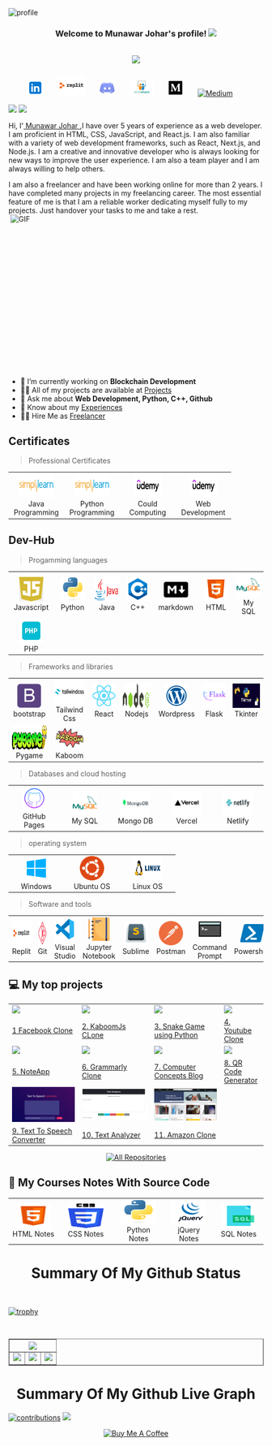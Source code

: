 ![profile](https://github.com/MunawarJohar/MunawarJohar/assets/106137102/11c08ef7-7e4e-42b2-baaf-163db9aacc86)

<h3 align="center">

  Welcome to Munawar Johar's profile!
  <img src="https://media.giphy.com/media/hvRJCLFzcasrR4ia7z/giphy.gif" width="28">
</h3>
<!-- Typing SVG  - https://readme-typing-svg.herokuapp.com/demo/ -->
<h2 align="center" >
  <a href="https://git.io/typing-svg"><img src="https://readme-typing-svg.herokuapp.com?lines=Hi+,+I+am+Munawar+Johar;I+am+a+passionate+Web+Developer;I+am+an+open-source+contributor;Passionate+Coder+who+loves+programming"></a>
  </h2>
  
<!-- social -->
<p align="center">
   <a href="https://www.linkedin.com/in/munawar-johar-520796240/" alt="LinkedIN"><img width="32px" src="./img/linked.png"/></a>
  &#8287;&#8287;&#8287;&#8287;&#8287;
  <a href="https://replit.com/@MunawarJohar" alt="Douyin"><img width="55px" src="./img/images.png"/></a>
  &#8287;&#8287;&#8287;&#8287;&#8287;
  <a href="#" alt="Discord"><img width="32px" src="./img/discord-48.png"/></a>
  &#8287;&#8287;&#8287;&#8287;&#8287;
  <a href="https://www.slideshare.net/MunawarHussainJohar1"><img width="48px" alt="slideshare" title="codepen" src="./img/slideshare.png"/></a>
  &#8287;&#8287;&#8287;&#8287;&#8287;
  <a href="https://medium.com/@munawar151512"><img width="32px" alt="Medium" title="Medium" src="./img/medium%20(2).png"/></a>
  &#8287;&#8287;&#8287;&#8287;&#8287;
   <a href="https://dev.to/munawarjohar"><img width="32px" alt="Medium" title="Medium" src="https://dev-to-uploads.s3.amazonaws.com/uploads/logos/resized_logo_UQww2soKuUsjaOGNB38o.png"/></a>
  &#8287;&#8287;&#8287;&#8287;&#8287;
</p>

  <img  src="https://camo.githubusercontent.com/be634cf86905c280faec5c3c3f1bb8756583d9905a0aa33dac85c9dc9af56cf3/68747470733a2f2f6b6f6d617265762e636f6d2f67687076632f3f757365726e616d653d6d756e617761726a6f686172266c6162656c3d50726f66696c65253230766965777326636f6c6f723d306537356236267374796c653d666c6174"/></a>
  <img  src="https://custom-icon-badges.herokuapp.com/github/v/tag/MunawarJohar/custom-icon-badges?logo=tag&logoColor=white"/></a>

  Hi, I'<a href="https://munawar-johar-io.vercel.app/"> Munawar Johar </a>,I have over 5 years of experience as a web developer.      I am proficient in HTML, CSS, JavaScript, and React.js. I am also familiar with a variety of web development frameworks, such as React, Next.js, and Node.js. I am a creative and innovative developer who is always looking for new ways to improve the user experience. I am also a team player and I am always willing to help others.
  <br>

I am also a freelancer and have been working online for more than 2 years. I have completed many projects in my freelancing career. The most essential feature of me is that I am a reliable worker dedicating myself fully to my projects. Just handover your tasks to me and take a rest.
 <img align="right" alt="GIF" src="https://raw.githubusercontent.com/ShahriarShafin/ShahriarShafin/main/Assets/programmer.gif" width="500" height="320" />
 
 - 🔭 I’m currently working on **Blockchain Development**
- 👨‍💻 All of my projects are available at [Projects](https://github.com/MunawarJohar?tab=repositories)
- 💬 Ask me about **Web Development, Python, C++, Github**
- 📄 Know about my [Experiences](https://munawar-johar-io.vercel.app/#resume)
- 👨‍💻 Hire Me as [Freelancer](https://www.linkedin.com/in/munawar-johar-520796240/)


<h2 align="left" id="naemazam">Certificates</h2>

>Professional Certificates

<table>
  <tr>
    <td align="center" width="96">
      <a href="#">
        <img src="./img/simplilearn.png" width="70" height="48" alt="#" />
      </a>
      <br> Java Programming
    </td>
    <td align="center" width="96">
      <a href="#">
        <img src="./img/simplilearn.png" width="70" height="48" alt="Python" />
      </a>
      <br> Python Programming
    </td>
    <td align="center" width="96">
      <a href="#">
        <img src="./img/udemy.png" width="55" height="48" alt="c" />
      </a>
      <br> Could Computing
    </td>
    <td align="center" width="96">
      <a href="#">
        <img src="./img/udemy.png" width="55" height="48" alt="c" />
      </a>
      <br> Web Development
    </td>
     </tr>
</table>

<h2 align="left" id="naemazam">Dev-Hub</h2>

> Progamming languages

<table>
  <tr>
    <td align="center" width="96">
      <a href="#">
        <img src="./img/js.png" width="48" height="48" alt="#" />
      </a>
      <br>Javascript
    </td>
    <td align="center" width="96">
      <a href="#">
        <img src="./img/python-original.svg" width="48" height="48" alt="Python" />
      </a>
      <br>Python
    </td>
    <td align="center" width="96">
      <a href="#">
        <img src="./img/java.png" width="48" height="48" alt="c" />
      </a>
      <br>Java
    </td>
    <td align="center" width="96">
      <a href="#">
        <img src="/img/c++.png" width="48" height="48" alt="Jsonnet" />
      </a>
      <br>C++
    </td>
    <td align="center" width="96">
      <a href="#">
        <img src="./img/m.png" width="48" height="48" alt="TypeScript" />
      </a>
      <br>markdown
    </td>
     <td align="center" width="96">
      <a href="#">
        <img src="./img/html.png" width="48" height="48" alt="TypeScript" />
      </a>
      <br>HTML
    </td>
     <td align="center" width="96">
      <a href="#">
        <img src="./img/my-sql.png" width="48" height="48" alt="TypeScript" />
      </a>
      <br>My SQL
    </td>
  </tr>
  <tr>
    <td align="center" width="96">
      <a href="#">
        <img src="./img/php.png" width="48" height="48" alt="PHP" />
      </a>
      <br>PHP
    </td>
    </tr>
</table>

> Frameworks and libraries

<table>
  <tr>
    <td align="center" width="96">
      <a href="#">
        <img src="./img/bootstrap-plain.svg" width="48" height="48" alt="Python" />
      </a>
      <br>bootstrap
    </td>
    <td align="center" width="96">
      <a href="#">
        <img src="./img/tailwind.png" width="60" height="48" alt="tailwind" />
      </a>
      <br>Tailwind Css
    </td>
    <td align="center" width="96">
      <a href="#">
        <img src="img/react-original.svg" width="48" height="48" alt="react" />
      </a>
      <br>React
    </td>
    <td align="center" width="96">
      <a href="#">
        <img src="img/nodejs.png" width="70" height="48" alt="react" />
      </a>
      <br>Nodejs
    </td>
     <td align="center" width="96">
      <a href="#">
        <img src="./img/wordpress.png" width="48" height="48" alt="TypeScript" />
      </a>
      <br>Wordpress
    </td>
     <td align="center" width="96">
      <a href="#">
        <img src="./img/flask.png" width="48" height="48" alt="TypeScript" />
      </a>
      <br>Flask
    </td>
    <td align="center" width="96">
      <a href="#">
        <img src="./img/tkinter.png" width="60" height="48" alt="tkinter" />
      </a>
      <br>Tkinter
    </td>
    <tr>
    <td align="center" width="96">
      <a href="#">
        <img src="./img/pygame.png" width="70" height="48" alt="pygame" />
      </a>
      <br>Pygame
    </td>
      <td align="center" width="96">
      <a href="#">
        <img src="./img/kaboom.png" width="60" height="48" alt="kaboom" />
      </a>
      <br>Kaboom
      </td>
    </tr>
    </tr>
</table>

> Databases and cloud hosting

<table>
  <tr>
    <td align="center" width="96">
      <a href="#">
        <img src="./img/github.png" width="48" height="48" alt="C#" />
      </a>
      <br>GitHub Pages
    </td>
    <td align="center" width="96">
      <a href="#">
        <img src="./img/my-sql.png" width="48" height="48" alt="Python" />
      </a>
      <br>My SQL
    </td>
    <td align="center" width="96">
      <a href="#">
        <img src="./img/mongodb.png" width="60" height="48" alt="Python" />
      </a>
      <br>Mongo DB
    </td>
    <td align="center" width="96">
      <a href="#">
        <img src="./img/vercel.png" width="60" height="48" alt="Python" />
      </a>
      <br>Vercel
    </td>
    <td align="center" width="96">
      <a href="#">
        <img src="./img/netlify.png" width="60" height="48" alt="netlofy" />
      </a>
      <br>Netlify
    </td>
    </tr>
</table>

> operating system

<table>
  <tr>
    <td align="center" width="96">
      <a href="#">
        <img src="./img/windo.png" width="48" height="48" alt="C#" />
      </a>
      <br>Windows
    </td>
    <td align="center" width="96">
      <a href="#">
        <img src="./img/ubuntu.png" width="48" height="48" alt="TypeScript" />
      </a>
      <br>Ubuntu OS
    </td>
        <td align="center" width="96">
      <a href="#">
        <img src="./img/linux.png" width="60" height="48" alt="TypeScript" />
      </a>
      <br>Linux OS
    </td>
    </tr>
</table>

> Software and tools
<table>
  <tr>
    <td align="center" width="96">
      <a href="#">
        <img src="./img/images.png" width="48" height="48" alt="replit" />
      </a>
      <br>Replit
    </td>
    <td align="center" width="96">
      <a href="#">
        <img src="./img/git.png" width="48" height="48" alt="Git" />
      </a>
      <br>Git
    </td>
    <td align="center" width="96">
      <a href="#">
        <img src="./img/vs.png" width="48" height="48" alt="TypeScript" />
      </a>
      <br>Visual Studio
    </td>
      <td align="center" width="96">
      <a href="#">
        <img src="./img/jnote.png" width="48" height="48" alt="TypeScript" />
      </a>
      <br>Jupyter Notebook
    </td>
    <td align="center" width="96">
      <a href="#">
        <img src="./img/sublime.png" width="48" height="48" alt="TypeScript" />
      </a>
      <br>Sublime
    </td>
      <td align="center" width="96">
      <a href="#">
        <img src="./img/postman.png" width="48" height="48" alt="TypeScript" />
      </a>
      <br>Postman
    </td>
        <td align="center" width="96">
      <a href="#">
        <img src="./img/cmd.png" width="48" height="48" alt="cmd" />
      </a>
      <br>Command Prompt
    </td>
     <td align="center" width="96">
      <a href="#">
        <img src="./img/power.png" width="48" height="48" alt="TypeScript" />
      </a>
      <br>Powershell
    </tr>
</table>

<!-- table emd-->

<!-- project table -->
 
## 💻 My top  projects
<table>
  <tr>
    <td><img src="https://user-images.githubusercontent.com/106137102/203019646-77815d26-4678-4f2e-90c2-2012476e9e1f.PNG" width = 1000>
    </td>
     <td><img src="https://user-images.githubusercontent.com/106137102/201598208-328212fc-17cb-4152-a6fb-f640e6bffbc6.PNG" width = 700>
    </td>
    <td><img src="https://user-images.githubusercontent.com/106137102/194517795-d383417b-15ce-44ce-b9ff-27d6aa2fd231.PNG" width =1000>
    <td><img src="https://user-images.githubusercontent.com/106137102/194516409-ca8019a9-f93f-493a-8851-0b2f4ffd3d90.PNG" width =1000>
    </td>
  </tr> 

  <tr>
    <td><a href="https://github.com/MunawarJohar/FacebookClone"</a> 1 Facebook Clone</td>
        <td><a href="https://github.com/MunawarJohar/KaboomjsClone"</a> 2. KaboomJs CLone</td>
     <td><a href="https://github.com/MunawarJohar/Snake_Game"</a>3. Snake Game using Python </td>
     <td><a href="https://github.com/MunawarJohar/YouTubeClone"</a> 4. Youtube Clone  </td>
  </tr>


 <tr> 
  <td>
  <a><img src="https://user-images.githubusercontent.com/106137102/194520254-4247eb6d-5e73-422a-93e6-f354cecec5ac.PNG"></a>
  </td>
  <td> <a><img src="https://user-images.githubusercontent.com/106137102/225852713-62a1b315-c5c1-4ffd-960b-67fc9bd607c4.PNG" width =1000></td>

  <td>
   <img src="https://user-images.githubusercontent.com/106137102/194519457-047f0e5e-f9d3-4b90-a5c7-42cd9b86e599.PNG">
</td>

  <td>
   <img src="https://user-images.githubusercontent.com/106137102/223942464-6e75a1e6-a56a-4375-9b52-39e303703d93.PNG">
</td>

 </tr>

   <tr>
    <td><a href="https://github.com/MunawarJohar/NoteApp"</a>5. NoteApp </td>
     <td><a href="https://github.com/MunawarJohar/GrammarlyClone"</a> 6. Grammarly Clone </td>
     <td><a href="https://github.com/MunawarJohar/Blog-Website-For-computer-concepts"</a>7. Computer Concepts Blog</td>
     <td><a href="https://github.com/MunawarJohar/QR-Code-Generator"</a>8. QR Code Generator</td>
  </tr>

  <tr> 
  <td>
  <a><img src="text_to_voice.PNG"></a>
  </td>
  <td> <a><img src="text_analyzer.PNG" width =1000></td>

  <td>
   <img src="amazon.PNG">
</td>
 </tr>

 <tr>
    <td><a href="https://munawarjohar.github.io/Text_to_Voice.github.io/"</a>9. Text To Speech Converter </td>
     <td><a href="https://github.com/MunawarJohar/Text_Analyzer"</a> 10. Text Analyzer </td>
     <td><a href="https://github.com/MunawarJohar/Amazon_Clone.github.io"</a>11. Amazon Clone</td>
  
  </tr>
</table>

<p align="center">
  <a href="https://github.com/MunawarJohar?tab=repositories"><img alt="All Repositories" title="All Repositories" src="https://custom-icon-badges.herokuapp.com/badge/-All%20Repos-2962FF?style=for-the-badge&logoColor=white&logo=repo"/></a>
</p>

## 📘 My Courses Notes With Source Code
<table>
  <tr>
    <td align="center" width="96">
      <a href="https://github.com/MunawarJohar/HTML-Course">
        <img src="./img/html.png" width="70" height="48" alt="#" />
      </a>
      <br> HTML Notes
    </td>
    <td align="center" width="110">
      <a href="https://github.com/MunawarJohar/CSS-Course">
        <img src="./img/css.png" width="70" height="48" alt="Python" />
      </a>
      <br> CSS Notes
    </td>
    <td align="center" width="96">
      <a href="https://github.com/MunawarJohar/Python_100_Days_Of_Code">
        <img src="./img/python-original.svg" width="70" height="48" alt="Python" />
      </a>
      <br> Python Notes
    </td>
        <td align="center" width="96">
      <a href="https://github.com/MunawarJohar/jQuery-Notes">
        <img src="./img/jQuery.png" width="70" height="48" alt="Python" />
      </a>
      <br> jQuery Notes
    </td>
  </td>
        <td align="center" width="96">
      <a href="https://github.com/MunawarJohar/SQL-Course">
        <img src="./img/sql.png" width="70" height="48" alt="sql" />
      </a>
      <br> SQL Notes
    </td>
    
</table>
 
  <p align="center">
  <h1 align="center">Summary Of My Github Status</h1>
</p>
  
<br/>

 [![trophy](https://github-profile-trophy.vercel.app/?username=MunawarJohar&theme=onedark)](https://github.com/ryo-ma/github-profile-trophy)

<p align="left"> <a href="https://twitter.com/" target="blank"><img src="https://img.shields.io/twitter/follow/?logo=twitter&style=for-the-badge" alt="" /></a> </p>

<table align="center" border="1">
<tr align="center">
<td colspan="3"><img align="center" src="https://github-readme-stats.vercel.app/api?username=MunawarJohar&theme=tokyonight&show_icons=true" /></td>
</tr>
<tr align="center">
<td><img src="https://github-readme-stats.vercel.app/api/top-langs/?username=MunawarJohar&theme=tokyonight&show_icons=true" /></td>
<td><img src="https://github-profile-summary-cards.vercel.app/api/cards/repos-per-language?username=MunawarJohar&theme=github_dark" /></td>
<td colspan="3"><img src="https://github-profile-summary-cards.vercel.app/api/cards/most-commit-language?username=MunawarJohar&theme=github_dark"/></td>
</tr>

</table>

 <p align="center">
  <h1 align="center">Summary Of My Github Live Graph</h1>
</p>  

[![contributions](https://activity-graph.herokuapp.com/graph?username=MunawarJohar&theme=xcode&area=true)](https://github.com/MunawarJohar)
![](https://github-profile-summary-cards.vercel.app/api/cards/profile-details?username=MunawarJohar&theme=github_dark)

<p align="center">  <a href="https://www.buymeacoffee.com/munawarjohar" target="_blank"><img src="https://cdn.buymeacoffee.com/buttons/v2/default-red.png" alt="Buy Me A Coffee" width="150" ></a></p>
  
